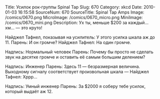 Title: Усилок рок-группы Spinal Tap 
Slug: 670 
Category: xkcd 
Date: 2010-01-03 16:15:58 
SourceNum: 670 
SourceTitle: Spinal Tap Amps 
Image: /comics/0670.png 
MicroImage: /comics/0670_micro.png 
MiniImage: /comics/0670_mini.png 
Description: Ух ты, меньше $200 за каждый... хм... — это круто!  

Найджел Тафнел, показывая на усилитель: У этого усилка шкала аж до 11.
Парень: И он громче?
Найджел Тафнел: На один громче.

Надпись: Нормальный человек
Парень: Почему бы просто не сделать звук на десятке громче и оставить её самым большим делением?

Надпись: Инженер
Парень: Здесь 11 — безразмерная величина. Выходному сигналу соответствует произвольная шкала —
Найджел Тафнел: Хррр...

Надпись: Умный инженер
Парень: За $2000 я соберу тебе усилок, который выдаёт аж 12.
